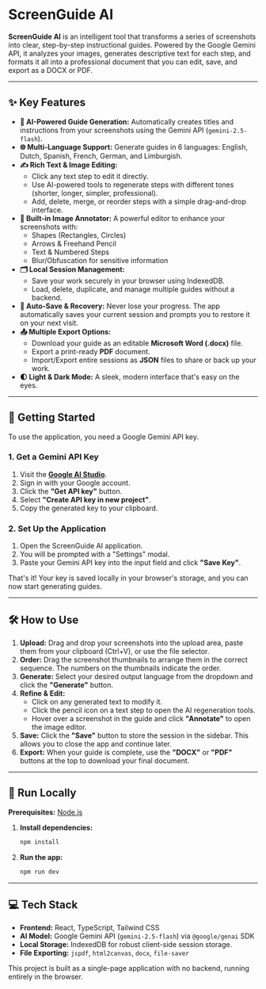 # ScreenGuide AI

**ScreenGuide AI** is an intelligent tool that transforms a series of screenshots into clear, step-by-step instructional guides. Powered by the Google Gemini API, it analyzes your images, generates descriptive text for each step, and formats it all into a professional document that you can edit, save, and export as a DOCX or PDF.

---

## ✨ Key Features

-   **🤖 AI-Powered Guide Generation:** Automatically creates titles and instructions from your screenshots using the Gemini API (`gemini-2.5-flash`).
-   **🌐 Multi-Language Support:** Generate guides in 6 languages: English, Dutch, Spanish, French, German, and Limburgish.
-   **✍️ Rich Text & Image Editing:**
    -   Click any text step to edit it directly.
    -   Use AI-powered tools to regenerate steps with different tones (shorter, longer, simpler, professional).
    -   Add, delete, merge, or reorder steps with a simple drag-and-drop interface.
-   **🎨 Built-in Image Annotator:** A powerful editor to enhance your screenshots with:
    -   Shapes (Rectangles, Circles)
    -   Arrows & Freehand Pencil
    -   Text & Numbered Steps
    -   Blur/Obfuscation for sensitive information
-   **🗂️ Local Session Management:**
    -   Save your work securely in your browser using IndexedDB.
    -   Load, delete, duplicate, and manage multiple guides without a backend.
-   **💾 Auto-Save & Recovery:** Never lose your progress. The app automatically saves your current session and prompts you to restore it on your next visit.
-   **📤 Multiple Export Options:**
    -   Download your guide as an editable **Microsoft Word (.docx)** file.
    -   Export a print-ready **PDF** document.
    -   Import/Export entire sessions as **JSON** files to share or back up your work.
-   **🌓 Light & Dark Mode:** A sleek, modern interface that's easy on the eyes.

---

## 🚀 Getting Started

To use the application, you need a Google Gemini API key.

### 1. Get a Gemini API Key

1.  Visit the **[Google AI Studio](https://aistudio.google.com/)**.
2.  Sign in with your Google account.
3.  Click the **"Get API key"** button.
4.  Select **"Create API key in new project"**.
5.  Copy the generated key to your clipboard.

### 2. Set Up the Application

1.  Open the ScreenGuide AI application.
2.  You will be prompted with a "Settings" modal.
3.  Paste your Gemini API key into the input field and click **"Save Key"**.

That's it! Your key is saved locally in your browser's storage, and you can now start generating guides.

---

## 🛠️ How to Use

1.  **Upload:** Drag and drop your screenshots into the upload area, paste them from your clipboard (Ctrl+V), or use the file selector.
2.  **Order:** Drag the screenshot thumbnails to arrange them in the correct sequence. The numbers on the thumbnails indicate the order.
3.  **Generate:** Select your desired output language from the dropdown and click the **"Generate"** button.
4.  **Refine & Edit:**
    -   Click on any generated text to modify it.
    -   Click the pencil icon on a text step to open the AI regeneration tools.
    -   Hover over a screenshot in the guide and click **"Annotate"** to open the image editor.
5.  **Save:** Click the **"Save"** button to store the session in the sidebar. This allows you to close the app and continue later.
6.  **Export:** When your guide is complete, use the **"DOCX"** or **"PDF"** buttons at the top to download your final document.

---

## 🏃 Run Locally

**Prerequisites:** [Node.js](https://nodejs.org/)

1.  **Install dependencies:**
    ```bash
    npm install
    ```
2.  **Run the app:**
    ```bash
    npm run dev
    ```
---

## 💻 Tech Stack

-   **Frontend:** React, TypeScript, Tailwind CSS
-   **AI Model:** Google Gemini API (`gemini-2.5-flash`) via `@google/genai` SDK
-   **Local Storage:** IndexedDB for robust client-side session storage.
-   **File Exporting:** `jspdf`, `html2canvas`, `docx`, `file-saver`

This project is built as a single-page application with no backend, running entirely in the browser.